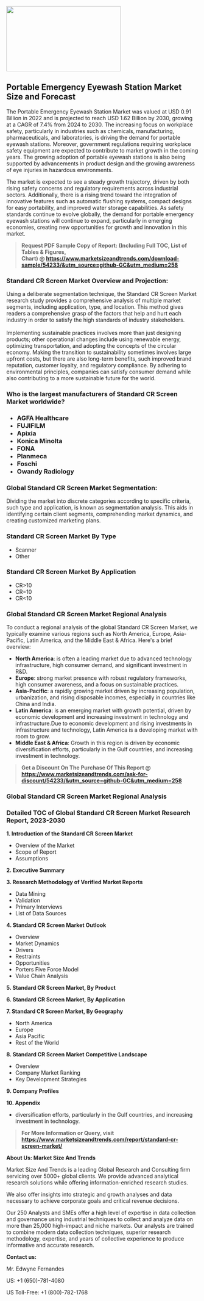 <p><img class="alignnone size-medium wp-image-20088" src="https://ffe5etoiles.com/wp-content/uploads/2024/12/MST1-300x171.png" alt="" width="300" height="171" /></p><h2>Portable Emergency Eyewash Station Market Size and Forecast</h2><p>The Portable Emergency Eyewash Station Market was valued at USD 0.91 Billion in 2022 and is projected to reach USD 1.62 Billion by 2030, growing at a CAGR of 7.4% from 2024 to 2030. The increasing focus on workplace safety, particularly in industries such as chemicals, manufacturing, pharmaceuticals, and laboratories, is driving the demand for portable eyewash stations. Moreover, government regulations requiring workplace safety equipment are expected to contribute to market growth in the coming years. The growing adoption of portable eyewash stations is also being supported by advancements in product design and the growing awareness of eye injuries in hazardous environments.</p><p>The market is expected to see a steady growth trajectory, driven by both rising safety concerns and regulatory requirements across industrial sectors. Additionally, there is a rising trend toward the integration of innovative features such as automatic flushing systems, compact designs for easy portability, and improved water storage capabilities. As safety standards continue to evolve globally, the demand for portable emergency eyewash stations will continue to expand, particularly in emerging economies, creating new opportunities for growth and innovation in this market.</p></p><blockquote id="" class=""><strong>Request PDF Sample Copy of Report: (Including Full TOC, List of Tables &amp; Figures, Chart)&nbsp;@&nbsp;<strong><a href="https://www.marketsizeandtrends.com/download-sample/54233/&utm_source=github-GC&utm_medium=258" target="_blank">https://www.marketsizeandtrends.com/download-sample/54233/&utm_source=github-GC&utm_medium=258</a></strong></strong></blockquote><h3 id="" class="">Standard CR Screen Market&nbsp;Overview and Projection:</h3><p id="" class="">Using a deliberate segmentation technique, the Standard CR Screen Market research study provides a comprehensive analysis of multiple market segments, including application, type, and location. This method gives readers a comprehensive grasp of the factors that help and hurt each industry in order to satisfy the high standards of industry stakeholders. <br /> <br />Implementing sustainable practices involves more than just designing products; other operational changes include using renewable energy, optimizing transportation, and adopting the concepts of the circular economy. Making the transition to sustainability sometimes involves large upfront costs, but there are also long-term benefits, such improved brand reputation, customer loyalty, and regulatory compliance. By adhering to environmental principles, companies can satisfy consumer demand while also contributing to a more sustainable future for the world.</p><h3 id="" class="">Who is the largest manufacturers of&nbsp;Standard CR Screen Market worldwide?</h3><h3 class=""><p><ul><li>AGFA Healthcare </li><li> FUJIFILM </li><li> Apixia </li><li> Konica Minolta </li><li> FONA </li><li> Planmeca </li><li> Foschi </li><li> Owandy Radiology</li></ul></p></h3><h3 id="" class="">Global&nbsp;Standard CR Screen Market Segmentation:</h3><p id="" class="">Dividing the market into discrete categories according to specific criteria, such type and application, is known as segmentation analysis. This aids in identifying certain client segments, comprehending market dynamics, and creating customized marketing plans.</p><h3 id="" class="">Standard CR Screen Market&nbsp;By Type</h3><p><p><ul><li>Scanner</li><li> Other</p></li></ul></p></p><h3 id="" class="">Standard CR Screen Market&nbsp;By Application</h3><p class=""><p><ul><li>CR>10</li><li> CR=10</li><li> CR<10</li></ul></p></p><h3 id="" class="">Global Standard CR Screen Market Regional Analysis</h3><p id="" class="">To conduct a regional analysis of the global Standard CR Screen Market, we typically examine various regions such as North America, Europe, Asia-Pacific, Latin America, and the Middle East &amp; Africa. Here's a brief overview:</p><ul><li><strong>North America</strong>: is often a leading market due to advanced technology infrastructure, high consumer demand, and significant investment in R&amp;D.</li><li><strong>Europe</strong>: strong market presence with robust regulatory frameworks, high consumer awareness, and a focus on sustainable practices.</li><li><strong>Asia-Pacific</strong>: a rapidly growing market driven by increasing population, urbanization, and rising disposable incomes, especially in countries like China and India.</li><li><strong>Latin America</strong>: is an emerging market with growth potential, driven by economic development and increasing investment in technology and infrastructure.Due to economic development and rising investments in infrastructure and technology, Latin America is a developing market with room to grow.</li><li><strong>Middle East &amp; Africa</strong>: Growth in this region is driven by economic diversification efforts, particularly in the Gulf countries, and increasing investment in technology.</li></ul><blockquote id="" class=""><strong>Get a Discount On The Purchase Of This Report @ <strong><a href="https://www.marketsizeandtrends.com/ask-for-discount/54233/&utm_source=github-GC&utm_medium=258" target="_blank">https://www.marketsizeandtrends.com/ask-for-discount/54233/&utm_source=github-GC&utm_medium=258</a></strong></strong></blockquote><h3 id="" class="">Global Standard CR Screen Market Regional Analysis</h3><h3 id="" class="">Detailed TOC of Global Standard CR Screen Market Research Report, 2023-2030</h3><p id="" class=""><strong>1. Introduction of the Standard CR Screen Market</strong></p><ul><li>Overview of the Market</li><li>Scope of Report</li><li>Assumptions</li></ul><p id="" class=""><strong>2. Executive Summary</strong></p><p id="" class=""><strong>3. Research Methodology of Verified Market Reports</strong></p><ul><li>Data Mining</li><li>Validation</li><li>Primary Interviews</li><li>List of Data Sources</li></ul><p id="" class=""><strong>4. Standard CR Screen Market Outlook</strong></p><ul><li>Overview</li><li>Market Dynamics</li><li>Drivers</li><li>Restraints</li><li>Opportunities</li><li>Porters Five Force Model</li><li>Value Chain Analysis</li></ul><p id="" class=""><strong>5. Standard CR Screen Market, By Product</strong></p><p id="" class=""><strong>6. Standard CR Screen Market, By Application</strong></p><p id="" class=""><strong>7. Standard CR Screen Market, By Geography</strong></p><ul><li>North America</li><li>Europe</li><li>Asia Pacific</li><li>Rest of the World</li></ul><p id="" class=""><strong>8. Standard CR Screen Market Competitive Landscape</strong></p><ul><li>Overview</li><li>Company Market Ranking</li><li>Key Development Strategies</li></ul><p id="" class=""><strong>9. Company Profiles</strong></p><p id="" class=""><strong>10. Appendix</strong></p><ul><li>diversification efforts, particularly in the Gulf countries, and increasing investment in technology.</li></ul><blockquote id="" class=""><strong>For More Information or Query, visit <strong><strong><a href="https://www.marketsizeandtrends.com/report/standard-cr-screen-market/" target="_blank">https://www.marketsizeandtrends.com/report/standard-cr-screen-market/</a></strong></strong></strong></blockquote><p id="" class=""><strong>About Us: Market Size And Trends</strong></p><p id="" class="">Market Size And Trends is a leading Global Research and Consulting firm servicing over 5000+ global clients. We provide advanced analytical research solutions while offering information-enriched research studies.</p><p id="" class="">We also offer insights into strategic and growth analyses and data necessary to achieve corporate goals and critical revenue decisions.</p><p id="" class="">Our 250 Analysts and SMEs offer a high level of expertise in data collection and governance using industrial techniques to collect and analyze data on more than 25,000 high-impact and niche markets. Our analysts are trained to combine modern data collection techniques, superior research methodology, expertise, and years of collective experience to produce informative and accurate research.</p><p id="" class=""><strong>Contact us:</strong></p><p id="" class="">Mr. Edwyne Fernandes</p><p id="" class="">US: +1 (650)-781-4080</p><p id="" class="">US Toll-Free: +1 (800)-782-1768</p>
